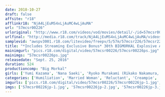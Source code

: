 ```yaml
---
date: 2018-10-27
draft: false
affsite: "r18"
afflinkr18: "NjA4LjEuMS4xLjAuMC4wLjAuMA"
url: "57mcsr00226"
urloriginal: "http://www.r18.com/videos/vod/movies/detail/-/id=57mcsr00226"
urlfinal: "http://media.r18.com/track/NjA4LjEuMS4xLjAuMC4wLjAuMA/videos/vod/movies/detail/-/id=57mcsr00226"
samplevid: "awspv3001.r18.com/litevideo/freepv/5/57m/57mcsr226/57mcsr226_dmb_w.mp4"
title: "*Includes Streaming Exclusive Bonus* 30th BIGMORKAL Explosive Amateur Creampies ANNIVERSARY EDITION 8 Hours"
mainimgurl: "pics.r18.com/digital/video/57mcsr00226/57mcsr00226ps.jpg"
mainimgs: "57mcsr00226ps.jpg"
releasedate: "Sept. 25, 2016"
duration: 524
productioncomp: "Big Morkal"
girls: ['Yumi Kazama', 'Nana Saeki', 'Ryoko Murakami (Rikako Nakamura, Naho Kuroki)', 'Chisato Shoda', 'Kaori Minamihara', 'Rei Kitajima', 'Yu Kawakami (Shizuku Morino)', 'Reiko Nakamori']
categories: ['Humiliation', 'Married Woman', 'Reluctant', 'Creampie', 'Compilation', 'Over 4 Hours', 'Hi-Def']
imgurls: ['pics.r18.com/digital/video/57mcsr00226/57mcsr00226jp-1.jpg', 'pics.r18.com/digital/video/57mcsr00226/57mcsr00226jp-2.jpg', 'pics.r18.com/digital/video/57mcsr00226/57mcsr00226jp-3.jpg', 'pics.r18.com/digital/video/57mcsr00226/57mcsr00226jp-4.jpg', 'pics.r18.com/digital/video/57mcsr00226/57mcsr00226jp-5.jpg', 'pics.r18.com/digital/video/57mcsr00226/57mcsr00226jp-6.jpg', 'pics.r18.com/digital/video/57mcsr00226/57mcsr00226jp-7.jpg', 'pics.r18.com/digital/video/57mcsr00226/57mcsr00226jp-8.jpg', 'pics.r18.com/digital/video/57mcsr00226/57mcsr00226jp-9.jpg', 'pics.r18.com/digital/video/57mcsr00226/57mcsr00226jp-10.jpg', 'pics.r18.com/digital/video/57mcsr00226/57mcsr00226jp-11.jpg', 'pics.r18.com/digital/video/57mcsr00226/57mcsr00226jp-12.jpg', 'pics.r18.com/digital/video/57mcsr00226/57mcsr00226jp-13.jpg', 'pics.r18.com/digital/video/57mcsr00226/57mcsr00226jp-14.jpg', 'pics.r18.com/digital/video/57mcsr00226/57mcsr00226jp-15.jpg', 'pics.r18.com/digital/video/57mcsr00226/57mcsr00226jp-16.jpg', 'pics.r18.com/digital/video/57mcsr00226/57mcsr00226jp-17.jpg', 'pics.r18.com/digital/video/57mcsr00226/57mcsr00226jp-18.jpg', 'pics.r18.com/digital/video/57mcsr00226/57mcsr00226jp-19.jpg', 'pics.r18.com/digital/video/57mcsr00226/57mcsr00226jp-20.jpg']
imgs: ['57mcsr00226jp-1.jpg', '57mcsr00226jp-2.jpg', '57mcsr00226jp-3.jpg', '57mcsr00226jp-4.jpg', '57mcsr00226jp-5.jpg', '57mcsr00226jp-6.jpg', '57mcsr00226jp-7.jpg', '57mcsr00226jp-8.jpg', '57mcsr00226jp-9.jpg', '57mcsr00226jp-10.jpg', '57mcsr00226jp-11.jpg', '57mcsr00226jp-12.jpg', '57mcsr00226jp-13.jpg', '57mcsr00226jp-14.jpg', '57mcsr00226jp-15.jpg', '57mcsr00226jp-16.jpg', '57mcsr00226jp-17.jpg', '57mcsr00226jp-18.jpg', '57mcsr00226jp-19.jpg', '57mcsr00226jp-20.jpg']
---
```

